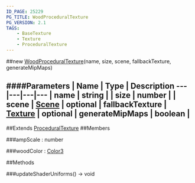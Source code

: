 ```yaml
---
ID_PAGE: 25229
PG_TITLE: WoodProceduralTexture
PG_VERSION: 2.1
TAGS:
    - BaseTexture
    - Texture
    - ProceduralTexture
---
```

##new [WoodProceduralTexture](/classes/WoodProceduralTexture)(name, size, scene, fallbackTexture, generateMipMaps)







####Parameters
 | Name | Type | Description
---|---|---|---
 | name | string | 
 | size | number | 
 | scene | [Scene](/classes/Scene) | 
optional | fallbackTexture | [Texture](/classes/Texture) | 
optional | generateMipMaps | boolean | 
---

##Extends
 [ProceduralTexture](/classes/ProceduralTexture)
##Members

###ampScale : number






###woodColor : [Color3](/classes/Color3)














##Methods

###updateShaderUniforms() &rarr; void

